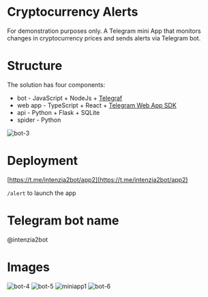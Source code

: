 # Cryptocurrency Alerts

For demonstration purposes only.
A Telegram mini App that monitors changes in cryptocurrency prices and sends alerts via Telegram bot.

# Structure

The solution has four components:
- bot - JavaScript + NodeJs + [Telegraf](https://www.npmjs.com/package/telegraf) 
- web app - TypeScript + React + [Telegram Web App SDK](https://core.telegram.org/bots/webapps)
- api - Python + Flask + SQLite
- spider - Python

![bot-3](https://github.com/maciej-soczka/alerts/assets/4355310/97bb457d-104f-446a-a912-32f5bc083d74)

# Deployment
 [https://t.me/intenzia2bot/app2](https://t.me/intenzia2bot/app2)

 `/alert` to launch the app

# Telegram bot name
@intenzia2bot

# Images

![bot-4](https://github.com/maciej-soczka/alerts/assets/4355310/416f0e23-4da8-4c73-8647-940c6483a2b3)
![bot-5](https://github.com/maciej-soczka/alerts/assets/4355310/c6c71cbf-bb99-4bb8-8b6a-7ca20b450648)
![miniapp1](https://github.com/maciej-soczka/alerts/assets/4355310/3f91f683-1a25-4be4-ba26-b0f9126a292f)
![bot-6](https://github.com/maciej-soczka/alerts/assets/4355310/248a7fa0-3dae-444b-8f5f-5f843dfb2161)


